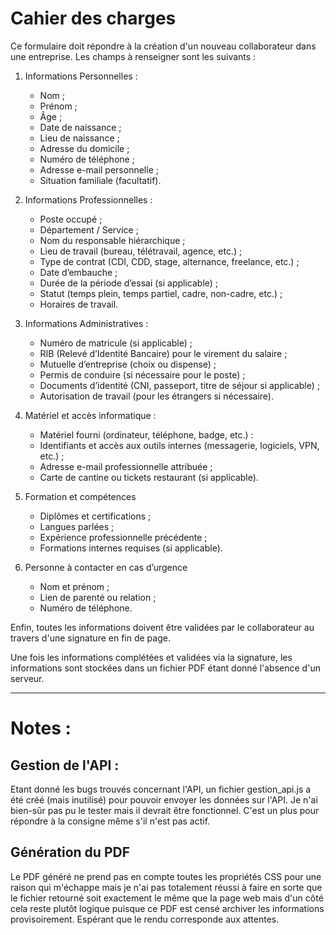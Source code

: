 Cahier des charges
==================

Ce formulaire doit répondre à la création d'un nouveau collaborateur dans une entreprise. Les champs à renseigner sont les suivants : 


1. Informations Personnelles : 

    - Nom ;
    - Prénom ;
    - Âge ;
    - Date de naissance ;
    - Lieu de naissance ; 
    - Adresse du domicile ; 
    - Numéro de téléphone ;  
    - Adresse e-mail personnelle ; 
    - Situation familiale (facultatif).



2. Informations Professionnelles : 

    - Poste occupé ; 
    - Département / Service ; 
    - Nom du responsable hiérarchique ; 
    - Lieu de travail (bureau, télétravail, agence, etc.) ;
    - Type de contrat (CDI, CDD, stage, alternance, freelance, etc.) ;
    - Date d’embauche ;
    - Durée de la période d’essai (si applicable) ;
    - Statut (temps plein, temps partiel, cadre, non-cadre, etc.) ;
    - Horaires de travail.


3. Informations Administratives : 

    - Numéro de matricule (si applicable) ;
    - RIB (Relevé d’Identité Bancaire) pour le virement du salaire ;
    - Mutuelle d’entreprise (choix ou dispense) ;
    - Permis de conduire (si nécessaire pour le poste) ;
    - Documents d’identité (CNI, passeport, titre de séjour si applicable) ;
    - Autorisation de travail (pour les étrangers si nécessaire).

4. Matériel et accès informatique : 

    - Matériel fourni (ordinateur, téléphone, badge, etc.) :
    - Identifiants et accès aux outils internes (messagerie, logiciels, VPN, etc.) ; 
    - Adresse e-mail professionnelle attribuée ; 
    - Carte de cantine ou tickets restaurant (si applicable).

5. Formation et compétences

    - Diplômes et certifications ;
    - Langues parlées ; 
    - Expérience professionnelle précédente ; 
    - Formations internes requises (si applicable).

6. Personne à contacter en cas d’urgence

    - Nom et prénom ;
    - Lien de parenté ou relation ;
    - Numéro de téléphone.

Enfin, toutes les informations doivent être validées par le collaborateur au travers d'une signature en fin de page.

Une fois les informations complétées et validées via la signature, les informations sont stockées dans un fichier PDF étant donné l'absence d'un serveur.

---
# Notes :

## Gestion de l'API : 

Etant donné les bugs trouvés concernant l'API, un fichier gestion_api.js a été créé (mais inutilisé) pour pouvoir envoyer les données sur l'API. Je n'ai bien-sûr pas pu le tester mais il devrait être fonctionnel. C'est un plus pour répondre à la consigne même s'il n'est pas actif.

## Génération du PDF

Le PDF généré ne prend pas en compte toutes les propriétés CSS pour une raison qui m'échappe mais je n'ai pas totalement réussi à faire en sorte que le fichier retourné soit exactement le même que la page web mais d'un côté cela reste plutôt logique puisque ce PDF est censé archiver les informations provisoirement. Espérant que le rendu corresponde aux attentes.



